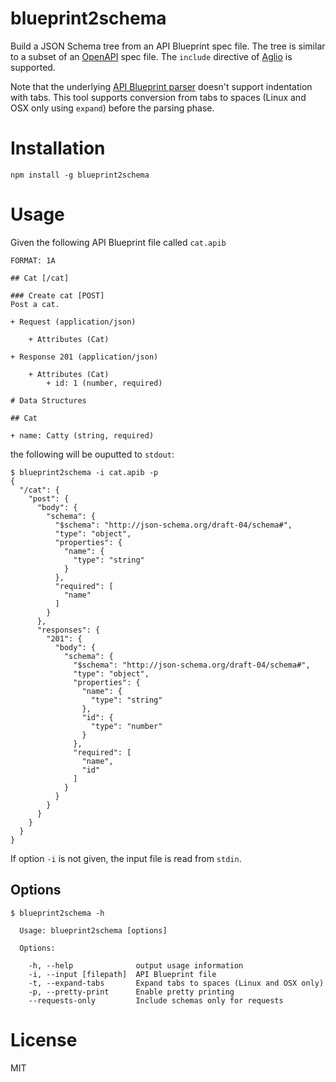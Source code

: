 # blueprint2schema
Build a JSON Schema tree from an API Blueprint spec file. The tree is similar to a subset of an [OpenAPI](https://github.com/OAI/OpenAPI-Specification) spec file. The `include` directive of [Aglio](https://github.com/danielgtaylor/aglio) is supported.

Note that the underlying [API Blueprint parser](https://github.com/apiaryio/snowcrash) doesn't support indentation with tabs. This tool supports conversion from tabs to spaces (Linux and OSX only using `expand`) before the parsing phase.

# Installation
`npm install -g blueprint2schema`

# Usage

Given the following API Blueprint file called `cat.apib`

```
FORMAT: 1A

## Cat [/cat]

### Create cat [POST]
Post a cat.

+ Request (application/json)

    + Attributes (Cat)

+ Response 201 (application/json)

    + Attributes (Cat)
        + id: 1 (number, required)

# Data Structures

## Cat

+ name: Catty (string, required)
```

the following will be ouputted to `stdout`:

```shell
$ blueprint2schema -i cat.apib -p
{
  "/cat": {
    "post": {
      "body": {
        "schema": {
          "$schema": "http://json-schema.org/draft-04/schema#",
          "type": "object",
          "properties": {
            "name": {
              "type": "string"
            }
          },
          "required": [
            "name"
          ]
        }
      },
      "responses": {
        "201": {
          "body": {
            "schema": {
              "$schema": "http://json-schema.org/draft-04/schema#",
              "type": "object",
              "properties": {
                "name": {
                  "type": "string"
                },
                "id": {
                  "type": "number"
                }
              },
              "required": [
                "name",
                "id"
              ]
            }
          }
        }
      }
    }
  }
}
```

If option `-i` is not given, the input file is read from `stdin`.


## Options

```shell
$ blueprint2schema -h

  Usage: blueprint2schema [options]

  Options:

    -h, --help              output usage information
    -i, --input [filepath]  API Blueprint file
    -t, --expand-tabs       Expand tabs to spaces (Linux and OSX only)
    -p, --pretty-print      Enable pretty printing
	--requests-only         Include schemas only for requests
```

# License

MIT
